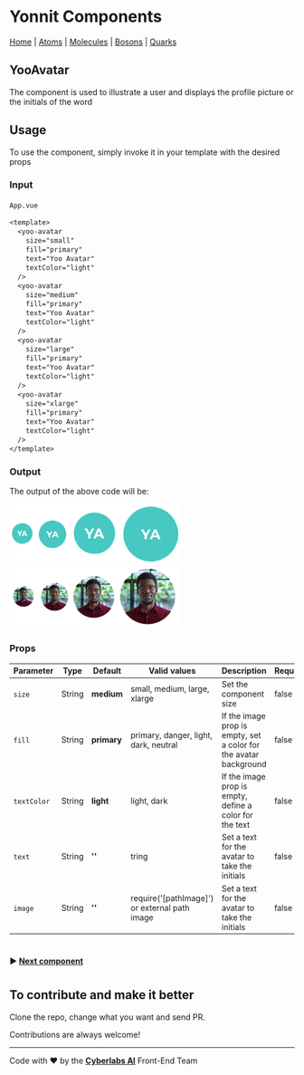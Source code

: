 # Yonnit Components

[Home](https://github.com/Yoonit-Labs/vue-yoonit-components/blob/development/README.md) | [Atoms](https://github.com/Yoonit-Labs/vue-yoonit-components/blob/feature/readme/README.md#atoms) | [Molecules](https://github.com/Yoonit-Labs/vue-yoonit-components/blob/feature/readme/README.md#molecules) | [Bosons](https://github.com/Yoonit-Labs/vue-yoonit-components/blob/feature/readme/README.md#bosons) | [Quarks](https://github.com/Yoonit-Labs/vue-yoonit-components/blob/feature/readme/README.md#quarks)

## YooAvatar

The component is used to illustrate a user and displays the profile picture or the initials of the word

## Usage

To use the component, simply invoke it in your template with the desired props

### Input
`App.vue`
```vue
<template>
  <yoo-avatar
    size="small"
    fill="primary"
    text="Yoo Avatar"
    textColor="light"
  />
  <yoo-avatar
    size="medium"
    fill="primary"
    text="Yoo Avatar"
    textColor="light"
  />
  <yoo-avatar
    size="large"
    fill="primary"
    text="Yoo Avatar"
    textColor="light"
  />
  <yoo-avatar
    size="xlarge"
    fill="primary"
    text="Yoo Avatar"
    textColor="light"
  />
</template>
```
### Output

The output of the above code will be:

<img src="../../../../public/readme-img/avatar.png" width="300">
<img src="../../../../public/readme-img/avatar-image.png" width="300">

### Props

| Parameter    | Type    | Default | Valid values                                    | Description                                                      | Required |
|------------- |---------|---------|-------------------------------------------------|------------------------------------------------------------------|----------|
| `size`       | String  | **medium**  | small, medium, large, xlarge                | Set the component size                                           | false    |
| `fill`       | String  | **primary** | primary, danger, light, dark, neutral       | If the image prop is empty, set a color for the avatar background| false    |
| `textColor`  | String  | **light**  | light, dark                                  | If the image prop is empty, define a color for the text          | false    |
| `text`       | String  |  **''**    | tring                                        | Set a text for the avatar to take the initials                   | false    |
| `image`      | String  |  **''**    | require('[pathImage]') or external path image| Set a text for the avatar to take the initials                   | false    |

#

 #### :arrow_forward: [**Next component**](../Button/Readme.md)

#

## To contribute and make it better

Clone the repo, change what you want and send PR.

Contributions are always welcome!

---

Code with ❤ by the [**Cyberlabs AI**](https://cyberlabs.ai/) Front-End Team
